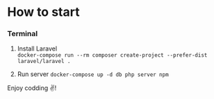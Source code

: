 # How to start

### Terminal

1. Install Laravel \
   `docker-compose run --rm composer create-project --prefer-dist laravel/laravel .`

2. Run server
   `docker-compose up -d db php server npm`

Enjoy codding ✌!

